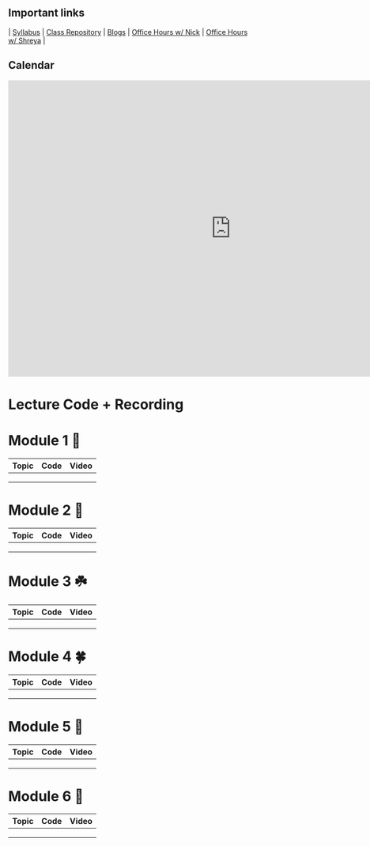 ## Important links 


| [Syllabus](https://drive.google.com/file/d/1GV1nO8scPDJ6YRjHhkZdivPyLsZ90CQx/view?usp=sharing) | [Class Repository](https://github.com/learn-co-students/DC-DS-111819) | [Blogs]() | [Office Hours w/ Nick](https://calendar.google.com/calendar/selfschedsstoken=UUx6U3VZT2pSLTE5fGRlZmF1bHR8ZTdkZjkyZDM3NjQxMWIwZGQzNmNlNzQ3YWU3ZWUwODg) | [Office Hours w/ Shreya](https://calendar.google.com/calendar/selfschedsstoken=UUNaR1V6Q1drN3BZfGRlZmF1bHR8MDg3MDk5NTNhYzIyYzRmNTQ2ZGZkMTgzMTJhMzU1YmM) |


## Calendar

<iframe src="https://calendar.google.com/calendar/b/1/embed?height=600&amp;wkst=1&amp;bgcolor=%23ffffff&amp;ctz=America%2FNew_York&amp;src=ZmxhdGlyb25zY2hvb2wuY29tX3NtZWE2aWE4bWluN252YWRjY2o5aWwzY2hvQGdyb3VwLmNhbGVuZGFyLmdvb2dsZS5jb20&amp;color=%234285F4&amp;mode=WEEK&amp;showNav=1&amp;showPrint=0&amp;showCalendars=0&amp;showTitle=0&amp;title" style="border-width:0" width="900" height="600" frameborder="0" scrolling="no"></iframe>

# Lecture Code + Recording
# Module 1 🌱

| Topic                                  | Code                | Video                |
|:---|:---|:---|
||||
||||
||||


# Module 2 🌿
| Topic                                  | Code                | Video                |
|:---|:---|:---|
||||
||||
||||

# Module 3 ☘️
| Topic                                  | Code                | Video                |
|:---|:---|:---|
||||
||||
||||


# Module 4 🍀
| Topic                                  | Code                | Video                |
|:---|:---|:---|
||||
||||
||||

# Module 5 🌳
| Topic                                  | Code                | Video                |
|:---|:---|:---|
||||
||||
||||

# Module 6 🦚
| Topic                                  | Code                | Video                |
|:---|:---|:---|
||||
||||
||||



